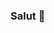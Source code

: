 ### Salut 👋

<!--

Voici quelques informations sur moi:

- 🔭 Je travaille actuellement sur SAOD
- 🌱 J'apprend le JS
- 📫 Mon discord pour me contacter: Xvirus9#2946
-->
